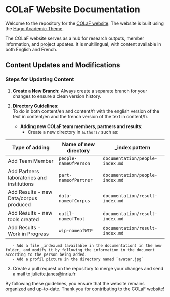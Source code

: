 # COLaF Website Documentation

Welcome to the repository for the [COLaF website](https://colaf.huma-num.fr/). The website is built using the [Hugo Academic Theme](https://github.com/HugoBlox/hugo-blox-builder).

The COLaF website serves as a hub for research outputs, member information, and project updates. It is multilingual, with content available in both English and French.
## Content Updates and Modifications
### Steps for Updating Content
1. **Create a New Branch:**
   Always create a separate branch for your changes to ensure a clean version history.
   
2. **Directory Guidelines:** <br/>
   To do in both content/en and content/fr with the english version of the text in content/en and the french version of the text in content/fr.
   - **Adding new COLaF team members, partners and results**:<br/>
       - Create a new directory in `authors/` such as:
         
| Type of adding                         | Name of new directory         | _index pattern |
|-------------------------------|-------------------|-------------------|
| Add Team Member               | `people-nameOfPerson`        | `documentation/people-index.md`|
| Add Partners laboratories and institutions | `part-nameofPartner` |`documentation/people-index.md`|
| Add Results - new Data/corpus produced |`data-nameofCorpus`|`documentation/result-index.md`|
| Add Results - new tools created | `outil-nameofTool`|`documentation/result-index.md`| 
| Add Results - Work in Progress | `wip-nameofWIP`|`documentation/result-index.md`|

       - Add a file _index.md (available in the documentation) in the new folder, and modify it by following the information in the document according to the person being added.
       - Add a profil picture in the directory named `avatar.jpg`

3.   Create a pull request on the repository to merge your changes and send a mail to juliette.janes@inria.fr
   
By following these guidelines, you ensure that the website remains organized and up-to-date. Thank you for contributing to the COLaF website!



 
